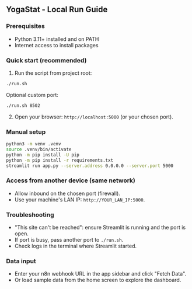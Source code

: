 ## YogaStat - Local Run Guide

### Prerequisites
- Python 3.11+ installed and on PATH
- Internet access to install packages

### Quick start (recommended)
1. Run the script from project root:
```bash
./run.sh
```
   Optional custom port:
```bash
./run.sh 8502
```
2. Open your browser: `http://localhost:5000` (or your chosen port).

### Manual setup
```bash
python3 -m venv .venv
source .venv/bin/activate
python -m pip install -U pip
python -m pip install -r requirements.txt
streamlit run app.py --server.address 0.0.0.0 --server.port 5000
```

### Access from another device (same network)
- Allow inbound on the chosen port (firewall).
- Use your machine's LAN IP: `http://YOUR_LAN_IP:5000`.

### Troubleshooting
- "This site can't be reached": ensure Streamlit is running and the port is open.
- If port is busy, pass another port to `./run.sh`.
- Check logs in the terminal where Streamlit started.

### Data input
- Enter your n8n webhook URL in the app sidebar and click "Fetch Data".
- Or load sample data from the home screen to explore the dashboard.

